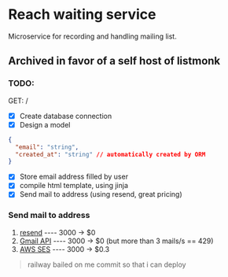 # Reach waiting service

Microservice for recording and handling mailing list.

## Archived in favor of a self host of listmonk

### TODO:

GET: /
- [x] Create database connection
- [x] Design a model
```json
{
  "email": "string",
  "created_at": "string" // automatically created by ORM 
}          
  ```
- [x] Store email address filled by user
- [x] compile html template, using jinja
- [x] Send mail to address (using resend, great pricing)

### Send mail to address

1. [resend](https://resend.com/) ---- 3000 -> $0
2. [Gmail API](https://developers.google.com/gmail/api/reference/quota) ---- 3000 -> $0 (but more than 3 mails/s == 429)
3. [AWS SES](https://aws.amazon.com/ses/pricing/) ---- 3000 -> $0.3

> railway bailed on me commit so that i can deploy
